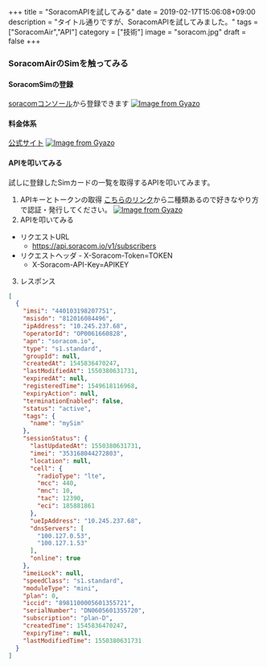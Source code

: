 +++
title = "SoracomAPIを試してみる"
date = 2019-02-17T15:06:08+09:00
description = "タイトル通りですが、SoracomAPIを試してみました。"
tags = ["SoracomAir","API"]
category = ["技術"]
image = "soracom.jpg"
draft = false
+++

### SoracomAirのSimを触ってみる
#### SoracomSimの登録
[soracomコンソール](https://console.soracom.io/)から登録できます
[![Image from Gyazo](https://i.gyazo.com/042d9df4778b10b6a2679b70534194a5.png)](https://gyazo.com/042d9df4778b10b6a2679b70534194a5)

#### 料金体系
[公式サイト](https://soracom.jp/pricing/)
[![Image from Gyazo](https://i.gyazo.com/7f4cca4f19fb379db83ede56063940ac.png)](https://gyazo.com/7f4cca4f19fb379db83ede56063940ac)

#### APIを叩いてみる
試しに登録したSimカードの一覧を取得するAPIを叩いてみます。

1. APIキーとトークンの取得
[こちらのリンク](https://dev.soracom.io/jp/docs/api/)から二種類あるので好きなやり方で認証・発行してください。
[![Image from Gyazo](https://i.gyazo.com/ed8209b0509d5c1177e442ce4c288e64.png)](https://gyazo.com/ed8209b0509d5c1177e442ce4c288e64)
2. APIを叩いてみる
  - リクエストURL
	   - https://api.soracom.io/v1/subscribers
  - リクエストヘッダ
		 - X-Soracom-Token=TOKEN
     - X-Soracom-API-Key=APIKEY
3. レスポンス

``` json
[
  {
    "imsi": "440103198207751",
    "msisdn": "812016084496",
    "ipAddress": "10.245.237.68",
    "operatorId": "OP0061660828",
    "apn": "soracom.io",
    "type": "s1.standard",
    "groupId": null,
    "createdAt": 1545836470247,
    "lastModifiedAt": 1550380631731,
    "expiredAt": null,
    "registeredTime": 1549618116968,
    "expiryAction": null,
    "terminationEnabled": false,
    "status": "active",
    "tags": {
      "name": "mySim"
    },
    "sessionStatus": {
      "lastUpdatedAt": 1550380631731,
      "imei": "353168044272803",
      "location": null,
      "cell": {
        "radioType": "lte",
        "mcc": 440,
        "mnc": 10,
        "tac": 12390,
        "eci": 185881861
      },
      "ueIpAddress": "10.245.237.68",
      "dnsServers": [
        "100.127.0.53",
        "100.127.1.53"
      ],
      "online": true
    },
    "imeiLock": null,
    "speedClass": "s1.standard",
    "moduleType": "mini",
    "plan": 0,
    "iccid": "8981100005601355721",
    "serialNumber": "DN0605601355720",
    "subscription": "plan-D",
    "createdTime": 1545836470247,
    "expiryTime": null,
    "lastModifiedTime": 1550380631731
  }
]
```
